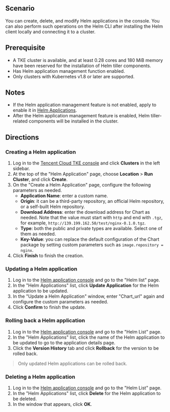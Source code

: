 ## Scenario

You can create, delete, and modify Helm applications in the console. You can also perform such operations on the Helm CLI after installing the Helm client locally and connecting it to a cluster.

## Prerequisite

- A TKE cluster is available, and at least 0.28 cores and 180 MiB memory have been reserved for the installation of Helm tiller components.
- Has Helm application management function enabled.
- Only clusters with Kubernetes v1.8 or later are supported.

## Notes

- If the Helm application management feature is not enabled, apply to enable it in [Helm Applications](https://console.cloud.tencent.com/tke2/helm).
- After the Helm application management feature is enabled, Helm tiller-related components will be installed in the cluster.

## Directions

### Creating a Helm application

1. Log in to the [Tencent Cloud TKE console](https://console.cloud.tencent.com/tke2) and click **Clusters** in the left sidebar.
2. At the top of the "Helm Application" page, choose **Location** > **Run Cluster**, and click **Create**.
3. On the "Create a Helm Application" page, configure the following parameters as needed.
   - **Application Name**: enter a custom name.
   - **Origin**: it can be a third-party repository, an official Helm repository, or a self-built Helm repository.
    - **Download Address**: enter the download address for Chart as needed. Note that the value must start with `http` and end with `.tgz`, for example, `http://139.199.162.50/test/nginx-0.1.0.tgz`.
    - **Type**: both the public and private types are available. Select one of them as needed.
   - **Key-Value**: you can replace the default configuration of the Chart package by setting custom parameters such as `image.repository = nginx`.
4. Click **Finish** to finish the creation.

### Updating a Helm application

1. Log in to the [Helm application console](https://console.cloud.tencent.com/tke2/helm) and go to the "Helm list" page.
2. In the "Helm Applications" list, click **Update Application** for the Helm application to be updated.
3. In the "Update a Helm Application" window, enter "Chart_url" again and configure the custom parameters as needed.
4. Click **Confirm** to finish the update.

### Rolling back a Helm application

1. Log in to the [Helm application console](https://console.cloud.tencent.com/tke2/helm) and go to the "Helm List" page.
2. In the "Helm Applications" list, click the name of the Helm application to be updated to go to the application details page.
3. Click the **Version History** tab and click **Rollback** for the version to be rolled back.

>Only updated Helm applications can be rolled back.


### Deleting a Helm application

1. Log in to the [Helm application console](https://console.cloud.tencent.com/tke2/helm) and go to the "Helm List" page.
2. In the "Helm Applications" list, click **Delete** for the Helm application to be deleted.
3. In the window that appears, click **OK**.
